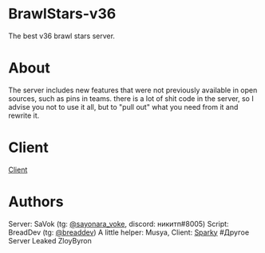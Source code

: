 # BrawlStars-v36
The best v36 brawl stars server.
# About
The server includes new features that were not previously available in open sources, such as pins in teams.
there is a lot of shit code in the server, so I advise you not to use it all, but to "pull out" what you need from it and rewrite it.

# Client
[Client](https://t.me/c/1576600735/2)
# Authors 
Server: SaVok (tg: [@sayonara_voke](https://t.me/sayonara_voke), discord: никитп#8005)
Script: BreadDev (tg: [@breaddev](https://t.me/breaddev))
A little helper: Musya, Client: [Sparky](https://t.me/sparkydeveioper)
#Другое
Server Leaked ZloyByron




